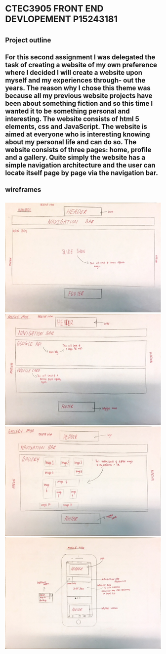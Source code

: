 <h1> CTEC3905 FRONT END DEVLOPEMENT P15243181 <h1>

<h2> Project outline <h2>
<p>For this second assignment I was delegated the task of creating a website of my own preference where I decided I will create a website upon myself and my experiences through- out the years. The reason why I chose this theme was because all my previous website projects have been about something fiction and so this time I wanted it to be something personal and interesting. The website consists of html 5 elements, css and JavaScript. The website is aimed at everyone who is interesting knowing about my personal life and can do so. The website consists of three pages: home, profile and a gallery. Quite simply the website has a simple navigation architecture and the user can locate itself page by page via the navigation bar.</p>

<h2>
<h2> wireframes <h2>
<img src="images/wireframe1.JPG"> 
<img src="images/wireframe2.JPG"> 
<img src="images/wireframe3.JPG"> 
<img src="images/wireframe4.JPG"> 